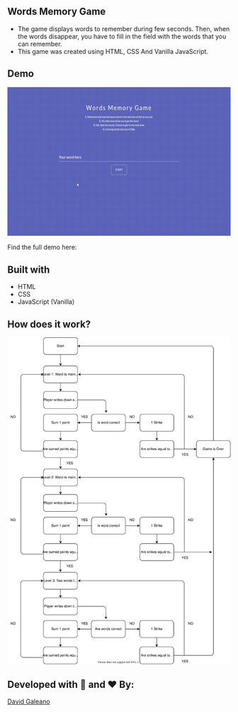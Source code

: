 
## Words Memory Game

* The game displays words to remember during few seconds. Then, when the words disappear, you have to fill in the field with the words that you can remember.
* This game was created using HTML, CSS And Vanilla JavaScript.

  

## Demo

![Game Demo](assets/words-memory-game-demo.gif)

Find the full demo here: 

  

## Built with

* HTML
* CSS
* JavaScript (Vanilla)

## How does it work?

![Diagram of the game](assets/words-memory-game-diagram.svg)



## Developed with 💪 and ❤️ By:

[David Galeano](https://github.com/davidevOS) 
